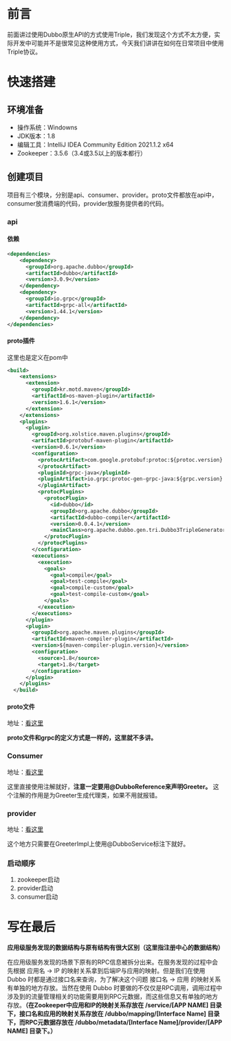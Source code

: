 # 前言
前面讲过使用Dubbo原生API的方式使用Triple，我们发现这个方式不太方便，实际开发中可能并不是很常见这种使用方式，今天我们讲讲在如何在日常项目中使用Triple协议。

# 快速搭建

## 环境准备
* 操作系统：Windowns
* JDK版本：1.8
* 编辑工具：IntelliJ IDEA Community Edition 2021.1.2 x64
* Zookeeper：3.5.6（3.4或3.5以上的版本都行）

## 创建项目
项目有三个模块，分别是api、consumer、provider。proto文件都放在api中，consumer放消费端的代码，provider放服务提供者的代码。

### api
#### 依赖
```xml
<dependencies>
    <dependency>
      <groupId>org.apache.dubbo</groupId>
      <artifactId>dubbo</artifactId>
      <version>3.0.9</version>
    </dependency>
    <dependency>
      <groupId>io.grpc</groupId>
      <artifactId>grpc-all</artifactId>
      <version>1.44.1</version>
    </dependency>
</dependencies>
```
#### proto插件
这里也是定义在pom中
```xml
<build>
    <extensions>
      <extension>
        <groupId>kr.motd.maven</groupId>
        <artifactId>os-maven-plugin</artifactId>
        <version>1.6.1</version>
      </extension>
    </extensions>
    <plugins>
      <plugin>
        <groupId>org.xolstice.maven.plugins</groupId>
        <artifactId>protobuf-maven-plugin</artifactId>
        <version>0.6.1</version>
        <configuration>
          <protocArtifact>com.google.protobuf:protoc:${protoc.version}:exe:${os.detected.classifier}
          </protocArtifact>
          <pluginId>grpc-java</pluginId>
          <pluginArtifact>io.grpc:protoc-gen-grpc-java:${grpc.version}:exe:${os.detected.classifier}
          </pluginArtifact>
          <protocPlugins>
            <protocPlugin>
              <id>dubbo</id>
              <groupId>org.apache.dubbo</groupId>
              <artifactId>dubbo-compiler</artifactId>
              <version>0.0.4.1</version>
              <mainClass>org.apache.dubbo.gen.tri.Dubbo3TripleGenerator</mainClass>
            </protocPlugin>
          </protocPlugins>
        </configuration>
        <executions>
          <execution>
            <goals>
              <goal>compile</goal>
              <goal>test-compile</goal>
              <goal>compile-custom</goal>
              <goal>test-compile-custom</goal>
            </goals>
          </execution>
        </executions>
      </plugin>
      <plugin>
        <groupId>org.apache.maven.plugins</groupId>
        <artifactId>maven-compiler-plugin</artifactId>
        <version>${maven-compiler-plugin.version}</version>
        <configuration>
          <source>1.8</source>
          <target>1.8</target>
        </configuration>
      </plugin>
    </plugins>
  </build>
```
#### proto文件
地址：[看这里](https://github.com/dkisser/demo-dubbo/blob/master/demo-api/src/main/proto/greeter.proto)

**proto文件和grpc的定义方式是一样的，这里就不多讲。**
### Consumer
地址：[看这里](https://github.com/dkisser/demo-dubbo/tree/master/demo-consumer)

这里直接使用注解就好，**注意一定要用@DubboReference来声明Greeter。** 这个注解的作用是为Greeter生成代理类，如果不用就报错。

### provider
地址：[看这里](https://github.com/dkisser/demo-dubbo/tree/master/demo-provider)

这个地方只需要在GreeterImpl上使用@DubboService标注下就好。

### 启动顺序
1. zookeeper启动
2. provider启动
3. consumer启动

# 写在最后
**应用级服务发现的数据结构与原有结构有很大区别（这里指注册中心的数据结构）**

在应用级服务发现的场景下原有的RPC信息被拆分出来。在服务发现的过程中会先根据 应用名 -> IP 的映射关系拿到后端IP与应用的映射。但是我们在使用 Dubbo 时都是通过接口名来查询，为了解决这个问题 接口名 -> 应用 的映射关系有单独的地方存放。当然在使用 Dubbo 时要做的不仅仅是RPC调用，调用过程中涉及到的流量管理相关的功能需要用到RPC元数据，而这些信息又有单独的地方存放。**（在Zookeeper中应用和IP的映射关系存放在 /service/[APP NAME] 目录下，接口名和应用的映射关系存放在 /dubbo/mapping/[Interface Name] 目录下，而RPC元数据存放在 /dubbo/metadata/[Interface Name]/provider/[APP NAME] 目录下。）**

